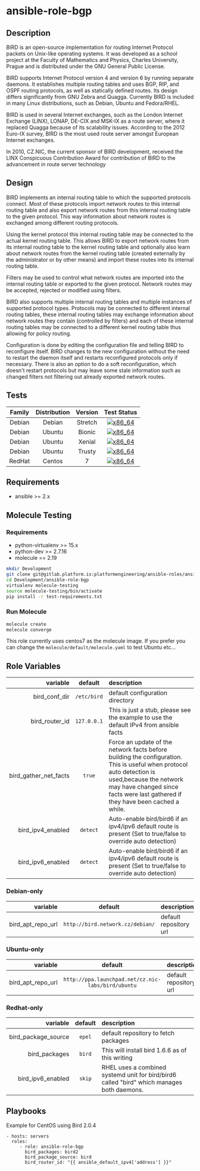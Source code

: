 # ansible-role-bgp

## Description

BIRD is an open-source implementation for routing Internet Protocol packets on Unix-like operating systems. It was developed as a school project at the Faculty of Mathematics and Physics, Charles University, Prague and is distributed under the GNU General Public License.

BIRD supports Internet Protocol version 4 and version 6 by running separate daemons. It establishes multiple routing tables and uses BGP, RIP, and OSPF routing protocols, as well as statically defined routes. Its design differs significantly from GNU Zebra and Quagga. Currently BIRD is included in many Linux distributions, such as Debian, Ubuntu and Fedora/RHEL.

BIRD is used in several Internet exchanges, such as the London Internet Exchange (LINX), LONAP, DE-CIX and MSK-IX as a route server, where it replaced Quagga because of its scalability issues. According to the 2012 Euro-IX survey, BIRD is the most used route server amongst European Internet exchanges.

In 2010, CZ.NIC, the current sponsor of BIRD development, received the LINX Conspicuous Contribution Award for contribution of BIRD to the advancement in route server technology

## Design

BIRD implements an internal routing table to which the supported protocols connect. Most of these protocols import network routes to this internal routing table and also export network routes from this internal routing table to the given protocol. This way information about network routes is exchanged among different routing protocols.

Using the kernel protocol this internal routing table may be connected to the actual kernel routing table. This allows BIRD to export network routes from its internal routing table to the kernel routing table and optionally also learn about network routes from the kernel routing table (created externally by the administrator or by other means) and import these routes into its internal routing table.

Filters may be used to control what network routes are imported into the internal routing table or exported to the given protocol. Network routes may be accepted, rejected or modified using filters.

BIRD also supports multiple internal routing tables and multiple instances of supported protocol types. Protocols may be connected to different internal routing tables, these internal routing tables may exchange information about network routes they contain (controlled by filters) and each of these internal routing tables may be connected to a different kernel routing table thus allowing for policy routing.

Configuration is done by editing the configuration file and telling BIRD to reconfigure itself. BIRD changes to the new configuration without the need to restart the daemon itself and restarts reconfigured protocols only if necessary. There is also an option to do a soft reconfiguration, which doesn't restart protocols but may leave some stale information such as changed filters not filtering out already exported network routes.

## Tests

| Family | Distribution | Version | Test Status |
|:-:|:-:|:-:|:-:|
| Debian | Debian  | Stretch    | [![x86_64](http://img.shields.io/badge/x86_64-passed-006400.svg?style=flat)](#) |
| Debian | Ubuntu  | Bionic    | [![x86_64](http://img.shields.io/badge/x86_64-passed-006400.svg?style=flat)](#) |
| Debian | Ubuntu  | Xenial    | [![x86_64](http://img.shields.io/badge/x86_64-passed-006400.svg?style=flat)](#) |
| Debian | Ubuntu  | Trusty    | [![x86_64](http://img.shields.io/badge/x86_64-passed-006400.svg?style=flat)](#) |
| RedHat | Centos  | 7         | [![x86_64](http://img.shields.io/badge/x86_64-passed-006400.svg?style=flat)](#) |

## Requirements

- ansible >= 2.x

## Molecule Testing

### Requirements
- python-virtualenv >= 15.x
- python-dev >= 2.7.16
- molecule == 2.19

```bash
mkdir Development
git clone git@gitlab.platform.is:platformengineering/ansible-roles/ansible-role-bgp.git Development/
cd Development/ansible-role-bgp
virtualenv molecule-testing
source molecule-testing/bin/activate
pip install -r test-requirements.txt
```
### Run Molecule

```bash
molecule create
molecule converge
```
This role currently uses centos7 as the molecule image. If you prefer you can change the `molecule/default/molecule.yaml` to test Ubuntu etc...

## Role Variables

| variable | default | description |
|--:|:-:|:--|
| bird_conf_dir | `/etc/bird` | default configuration directory |
| bird_router_id   | `127.0.0.1` | This is just a stub, please see the example to use the default IPv4 from ansible facts |
| bird_gather_net_facts | `true` | Force an update of the network facts before building the configuration. This is useful when protocol auto detection is used,because the network may have changed since facts were last gathered if they have been cached a while. |
| bird_ipv4_enabled | `detect` | Auto-enable bird/bird6 if an ipv4/ipv6 default route is present (Set to true/false to override auto detection) |
| bird_ipv6_enabled | `detect` | Auto-enable bird/bird6 if an ipv4/ipv6 default route is present (Set to true/false to override auto detection) | 


### Debian-only

| variable | default | description |
|--:|:-:|:--|
| bird_apt_repo_url | `http://bird.network.cz/debian/` | default repository url |

### Ubuntu-only

| variable | default | description |
|--:|:-:|:--|
| bird_apt_repo_url | `http://ppa.launchpad.net/cz.nic-labs/bird/ubuntu` | default repository url |

### Redhat-only

| variable | default | description |
|--:|:-:|:--|
| bird_package_source | `epel` | default repository to fetch packages |
| bird_packages | `bird` | This will install bird 1.6.6 as of this writing |
| bird_ipv6_enabled | `skip` | RHEL uses a combined systemd unit for bird/bird6 called "bird" which manages both daemons. |

## Playbooks

Example for CentOS using Bird 2.0.4

    - hosts: servers
      roles:
         - role: ansible-role-bgp
           bird_packages: bird2
           bird_package_source: bird
           bird_router_id: "{{ ansible_default_ipv4['address'] }}"
